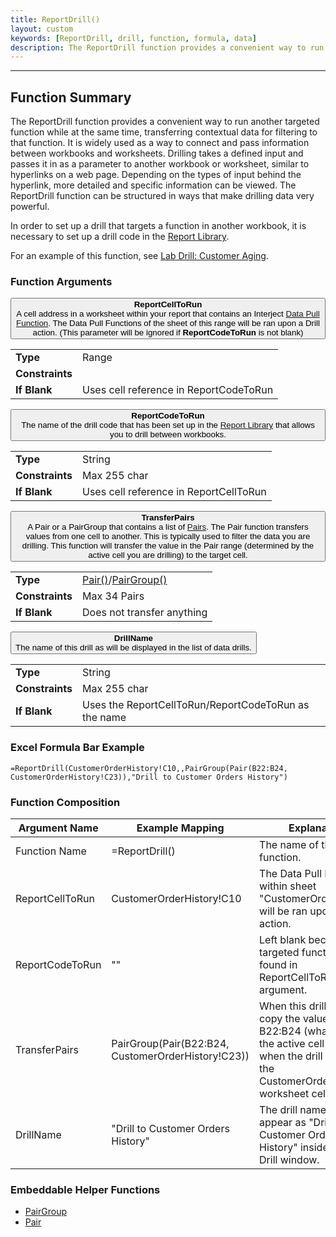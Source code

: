 ```yaml
---
title: ReportDrill()
layout: custom
keywords: [ReportDrill, drill, function, formula, data]
description: The ReportDrill function provides a convenient way to run another targeted function while at the same time, transferring contextual data for filtering to that function.
---
```

* * *

##  Function Summary

The ReportDrill function provides a convenient way to run another targeted function while at the same time, transferring contextual data for filtering to that function. It is widely used as a way to connect and pass information between workbooks and worksheets. Drilling takes a defined input and passes it in as a parameter to another workbook or worksheet, similar to hyperlinks on a web page. Depending on the types of input behind the hyperlink, more detailed and specific information can be viewed. The ReportDrill function can be structured in ways that make drilling data very powerful.

In order to set up a drill that targets a function in another workbook, it is necessary to set up a drill code in the [Report Library](/wGetStarted/L-Create-UpdatingReportLibrary#adding-a-drill-code-to-a-report).

For an example of this function, see [Lab Drill: Customer Aging](/wGetStarted/L-Drill-CustomerAging.html).

###  Function Arguments

<button class="collapsible-parameter">**ReportCellToRun**<br>A cell address in a worksheet within your report that contains an Interject [Data Pull Function](/wIndex/Data-Functions-Landing.html). The Data Pull Functions of the sheet of this range will be ran upon a Drill action. (This parameter will be ignored if <b>ReportCodeToRun</b> is not blank)</button>
<div markdown="1" class="panel-parameter">
<table>
  <tbody>
    <tr>
		<td class="pph"><b>Type</b></td>
		<td>Range</td>
    </tr>
    <tr>
		<td class="pph"><b>Constraints</b></td>
		<td></td>
    </tr>
    <tr>
		<td class="pph"><b>If Blank</b></td>
		<td>Uses cell reference in ReportCodeToRun</td>
    </tr>
  </tbody>
</table>
</div>

<button class="collapsible-parameter">**ReportCodeToRun**<br>The name of the drill code that has been set up in the [Report Library](/wGetStarted/L-Create-UpdatingReportLibrary#adding-a-drill-code-to-a-report) that allows you to drill between workbooks.</button>
<div markdown="1" class="panel-parameter">
<table>
  <tbody>
    <tr>
		<td class="pph"><b>Type</b></td>
		<td>String</td>
    </tr>
    <tr>
		<td class="pph"><b>Constraints</b></td>
		<td>Max 255 char</td>
    </tr>
    <tr>
		<td class="pph"><b>If Blank</b></td>
		<td>Uses cell reference in ReportCellToRun</td>
    </tr>
  </tbody>
</table>
</div>

<button class="collapsible-parameter">**TransferPairs**<br>A Pair or a PairGroup that contains a list of [Pairs](/wIndex/Pair.html). The Pair function transfers values from one cell to another. This is typically used to filter the data you are drilling. This function will transfer the value in the Pair range (determined by the active cell you are drilling) to the target cell.</button>
<div markdown="1" class="panel-parameter">
<table>
  <tbody>
    <tr>
		<td class="pph"><b>Type</b></td>
		<td><a href="https://docs.gointerject.com/wIndex/Pair.html">Pair()</a>/<a href="https://docs.gointerject.com/wIndex/PairGroup.html">PairGroup()</a></td>
    </tr>
    <tr>
		<td class="pph"><b>Constraints</b></td>
		<td>Max 34 Pairs</td>
    </tr>
    <tr>
		<td class="pph"><b>If Blank</b></td>
		<td>Does not transfer anything</td>
    </tr>
  </tbody>
</table>
</div>

<button class="collapsible-parameter">**DrillName**<br>The name of this drill as will be displayed in the list of data drills.</button>
<div markdown="1" class="panel-parameter">
<table>
  <tbody>
    <tr>
		<td class="pph"><b>Type</b></td>
		<td>String</td>
    </tr>
    <tr>
		<td class="pph"><b>Constraints</b></td>
		<td>Max 255 char</td>
    </tr>
    <tr>
		<td class="pph"><b>If Blank</b></td>
		<td>Uses the ReportCellToRun/ReportCodeToRun as the name</td>
    </tr>
  </tbody>
</table>
</div>

###  Excel Formula Bar Example

```Excel
=ReportDrill(CustomerOrderHistory!C10,,PairGroup(Pair(B22:B24, CustomerOrderHistory!C23)),"Drill to Customer Orders History")
```

###  Function Composition

| Argument Name  |  Example Mapping  |  Explanation   |  
|------|------|------|
|  Function Name  |  =ReportDrill()  |  The name of this function.  |  
|  ReportCellToRun  |  CustomerOrderHistory!C10  |  The Data Pull Functions within sheet "CustomerOrderHistory" will be ran upon a Drill action.  |  
|  ReportCodeToRun  |  ""  |  Left blank because targeted function is found in ReportCellToRun argument.  |  
|  TransferPairs  |  PairGroup(Pair(B22:B24, CustomerOrderHistory!C23))  |  When this drill is ran, will copy the value in B22:B24 (whatever row the active cell is on when the drill is ran) to the CustomerOrderHistory worksheet cell C23.  |  
|  DrillName  |  "Drill to Customer Orders History"  |  The drill name will appear as "Drill to Customer Orders History" inside the Data Drill window.  |  

###  Embeddable Helper Functions

* [PairGroup](PairGroup.html)
* [Pair](Pair.html)
